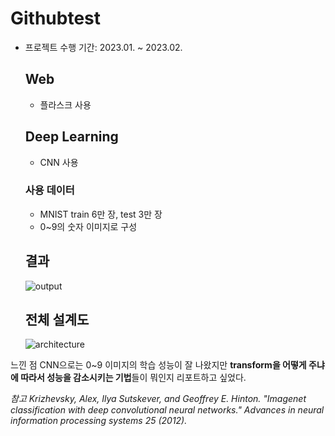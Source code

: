 # Githubtest
 
- 프로젝트 수행 기간: 2023.01. ~ 2023.02.

  ## Web

  - 플라스크 사용
 

  ## Deep Learning
  
  - CNN 사용
  ### 사용 데이터
  - MNIST train 6만 장, test 3만 장
  - 0~9의 숫자 이미지로 구성
 
  ## 결과
  ![output](https://github.com/user-attachments/assets/5e75e436-2921-421e-9ca0-8f8ee2514763)

  ## 전체 설계도
  ![architecture](https://github.com/user-attachments/assets/fc39de1c-49ad-437e-a61d-01e42453d010)

느낀 점
CNN으로는 0~9 이미지의 학습 성능이 잘 나왔지만 **transform을 어떻게 주냐에 따라서 성능을 감소시키는 기법**들이 뭐인지 리포트하고 싶었다.


*참고*
*Krizhevsky, Alex, Ilya Sutskever, and Geoffrey E. Hinton. "Imagenet classification with deep convolutional neural networks." Advances in neural information processing systems 25 (2012).*

